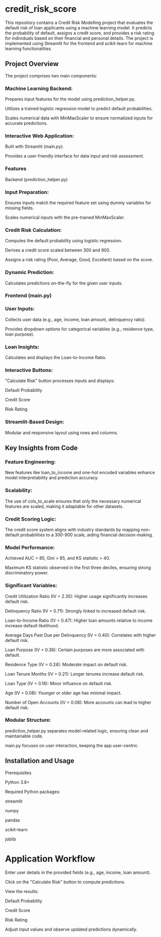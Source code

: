 # credit_risk_score
This repository contains a Credit Risk Modelling project that evaluates the default risk of loan applicants using a machine learning model. It predicts the probability of default, assigns a credit score, and provides a risk rating for individuals based on their financial and personal details. The project is implemented using Streamlit for the frontend and scikit-learn for machine learning functionalities.

## Project Overview

The project comprises two main components:

### Machine Learning Backend:

Prepares input features for the model using prediction_helper.py.

Utilizes a trained logistic regression model to predict default probabilities.

Scales numerical data with MinMaxScaler to ensure normalized inputs for accurate predictions.

### Interactive Web Application:

Built with Streamlit (main.py).

Provides a user-friendly interface for data input and risk assessment.

### Features

Backend (prediction_helper.py)

### Input Preparation:

Ensures inputs match the required feature set using dummy variables for missing fields.

Scales numerical inputs with the pre-trained MinMaxScaler.

### Credit Risk Calculation:

Computes the default probability using logistic regression.

Derives a credit score scaled between 300 and 900.

Assigns a risk rating (Poor, Average, Good, Excellent) based on the score.

### Dynamic Prediction:

Calculates predictions on-the-fly for the given user inputs.

### Frontend (main.py)

### User Inputs:

Collects user data (e.g., age, income, loan amount, delinquency ratio).

Provides dropdown options for categorical variables (e.g., residence type, loan purpose).

### Loan Insights:

Calculates and displays the Loan-to-Income Ratio.

### Interactive Buttons:

"Calculate Risk" button processes inputs and displays:

Default Probability

Credit Score

Risk Rating

### Streamlit-Based Design:

Modular and responsive layout using rows and columns.

## Key Insights from Code

### Feature Engineering:

New features like loan_to_income and one-hot encoded variables enhance model interpretability and prediction accuracy.

### Scalability:

The use of cols_to_scale ensures that only the necessary numerical features are scaled, making it adaptable for other datasets.

### Credit Scoring Logic:

The credit score system aligns with industry standards by mapping non-default probabilities to a 300-900 scale, aiding financial decision-making.

### Model Performance:

Achieved AUC > 85, Gini > 85, and KS statistic > 40.

Maximum KS statistic observed in the first three deciles, ensuring strong discriminatory power.

### Significant Variables:

Credit Utilization Ratio (IV = 2.35): Higher usage significantly increases default risk.

Delinquency Ratio (IV = 0.71): Strongly linked to increased default risk.

Loan-to-Income Ratio (IV = 0.47): Higher loan amounts relative to income increase default likelihood.

Average Days Past Due per Delinquency (IV = 0.40): Correlates with higher default risk.

Loan Purpose (IV = 0.36): Certain purposes are more associated with default.

Residence Type (IV = 0.24): Moderate impact on default risk.

Loan Tenure Months (IV = 0.21): Longer tenures increase default risk.

Loan Type (IV = 0.16): Minor influence on default risk.

Age (IV = 0.08): Younger or older age has minimal impact.

Number of Open Accounts (IV = 0.08): More accounts can lead to higher default risk.

### Modular Structure:

prediction_helper.py separates model-related logic, ensuring clean and maintainable code.

main.py focuses on user interaction, keeping the app user-centric.

## Installation and Usage

Prerequisites

Python 3.8+

Required Python packages:

streamlit

numpy

pandas

scikit-learn

joblib

# Application Workflow

Enter user details in the provided fields (e.g., age, income, loan amount).

Click on the "Calculate Risk" button to compute predictions.

View the results:

Default Probability

Credit Score

Risk Rating

Adjust input values and observe updated predictions dynamically.


